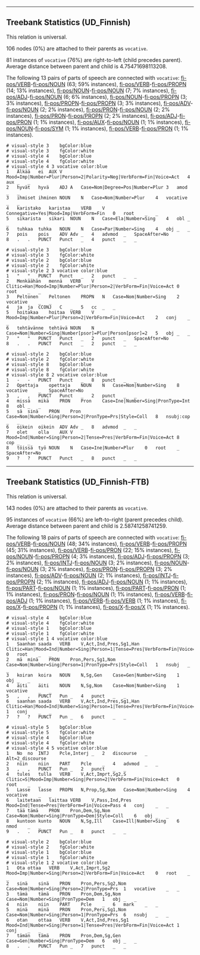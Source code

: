

--------------------------------------------------------------------------------

## Treebank Statistics (UD_Finnish)

This relation is universal.

106 nodes (0%) are attached to their parents as `vocative`.

81 instances of `vocative` (76%) are right-to-left (child precedes parent).
Average distance between parent and child is 4.75471698113208.

The following 13 pairs of parts of speech are connected with `vocative`: [fi-pos/VERB]()-[fi-pos/NOUN]() (63; 59% instances), [fi-pos/VERB]()-[fi-pos/PROPN]() (14; 13% instances), [fi-pos/NOUN]()-[fi-pos/NOUN]() (7; 7% instances), [fi-pos/ADJ]()-[fi-pos/NOUN]() (6; 6% instances), [fi-pos/NOUN]()-[fi-pos/PROPN]() (3; 3% instances), [fi-pos/PROPN]()-[fi-pos/PROPN]() (3; 3% instances), [fi-pos/ADV]()-[fi-pos/NOUN]() (2; 2% instances), [fi-pos/PRON]()-[fi-pos/NOUN]() (2; 2% instances), [fi-pos/PRON]()-[fi-pos/PROPN]() (2; 2% instances), [fi-pos/ADJ]()-[fi-pos/PRON]() (1; 1% instances), [fi-pos/AUX]()-[fi-pos/NOUN]() (1; 1% instances), [fi-pos/NOUN]()-[fi-pos/SYM]() (1; 1% instances), [fi-pos/VERB]()-[fi-pos/PRON]() (1; 1% instances).


~~~ conllu
# visual-style 3	bgColor:blue
# visual-style 3	fgColor:white
# visual-style 4	bgColor:blue
# visual-style 4	fgColor:white
# visual-style 4 3 vocative	color:blue
1	Älkää	ei	AUX	V	Mood=Imp|Number=Plur|Person=2|Polarity=Neg|VerbForm=Fin|Voice=Act	4	aux	_	_
2	hyvät	hyvä	ADJ	A	Case=Nom|Degree=Pos|Number=Plur	3	amod	_	_
3	ihmiset	ihminen	NOUN	N	Case=Nom|Number=Plur	4	vocative	_	_
4	karistako	karistaa	VERB	V	Connegative=Yes|Mood=Imp|VerbForm=Fin	0	root	_	_
5	sikarista	sikari	NOUN	N	Case=Ela|Number=Sing	4	obl	_	_
6	tuhkaa	tuhka	NOUN	N	Case=Par|Number=Sing	4	obj	_	_
7	pois	pois	ADV	Adv	_	4	advmod	_	SpaceAfter=No
8	.	.	PUNCT	Punct	_	4	punct	_	_

~~~


~~~ conllu
# visual-style 3	bgColor:blue
# visual-style 3	fgColor:white
# visual-style 2	bgColor:blue
# visual-style 2	fgColor:white
# visual-style 2 3 vocative	color:blue
1	"	"	PUNCT	Punct	_	2	punct	_	_
2	Menkäähän	mennä	VERB	V	Clitic=Han|Mood=Imp|Number=Plur|Person=2|VerbForm=Fin|Voice=Act	0	root	_	_
3	Peltonen	Peltonen	PROPN	N	Case=Nom|Number=Sing	2	vocative	_	_
4	ja	ja	CCONJ	C	_	5	cc	_	_
5	hoitakaa	hoitaa	VERB	V	Mood=Imp|Number=Plur|Person=2|VerbForm=Fin|Voice=Act	2	conj	_	_
6	tehtävänne	tehtävä	NOUN	N	Case=Nom|Number=Sing|Number[psor]=Plur|Person[psor]=2	5	obj	_	_
7	"	"	PUNCT	Punct	_	2	punct	_	SpaceAfter=No
8	.	.	PUNCT	Punct	_	2	punct	_	_

~~~


~~~ conllu
# visual-style 2	bgColor:blue
# visual-style 2	fgColor:white
# visual-style 8	bgColor:blue
# visual-style 8	fgColor:white
# visual-style 8 2 vocative	color:blue
1	-	-	PUNCT	Punct	_	8	punct	_	_
2	Opettaja	opettaja	NOUN	N	Case=Nom|Number=Sing	8	vocative	_	SpaceAfter=No
3	,	,	PUNCT	Punct	_	2	punct	_	_
4	missä	mikä	PRON	Pron	Case=Ine|Number=Sing|PronType=Int	8	obl	_	_
5	sä	sinä	PRON	Pron	Case=Nom|Number=Sing|Person=2|PronType=Prs|Style=Coll	8	nsubj:cop	_	_
6	oikein	oikein	ADV	Adv	_	8	advmod	_	_
7	olet	olla	AUX	V	Mood=Ind|Number=Sing|Person=2|Tense=Pres|VerbForm=Fin|Voice=Act	8	cop	_	_
8	töissä	työ	NOUN	N	Case=Ine|Number=Plur	0	root	_	SpaceAfter=No
9	?	?	PUNCT	Punct	_	8	punct	_	_

~~~




--------------------------------------------------------------------------------

## Treebank Statistics (UD_Finnish-FTB)

This relation is universal.

143 nodes (0%) are attached to their parents as `vocative`.

95 instances of `vocative` (66%) are left-to-right (parent precedes child).
Average distance between parent and child is 2.58741258741259.

The following 18 pairs of parts of speech are connected with `vocative`: [fi-pos/VERB]()-[fi-pos/NOUN]() (48; 34% instances), [fi-pos/VERB]()-[fi-pos/PROPN]() (45; 31% instances), [fi-pos/VERB]()-[fi-pos/PRON]() (22; 15% instances), [fi-pos/NOUN]()-[fi-pos/PROPN]() (4; 3% instances), [fi-pos/ADJ]()-[fi-pos/PROPN]() (3; 2% instances), [fi-pos/INTJ]()-[fi-pos/NOUN]() (3; 2% instances), [fi-pos/NOUN]()-[fi-pos/NOUN]() (3; 2% instances), [fi-pos/PRON]()-[fi-pos/PROPN]() (3; 2% instances), [fi-pos/ADV]()-[fi-pos/NOUN]() (2; 1% instances), [fi-pos/INTJ]()-[fi-pos/PROPN]() (2; 1% instances), [fi-pos/ADJ]()-[fi-pos/NOUN]() (1; 1% instances), [fi-pos/PART]()-[fi-pos/NOUN]() (1; 1% instances), [fi-pos/PART]()-[fi-pos/PRON]() (1; 1% instances), [fi-pos/PRON]()-[fi-pos/NOUN]() (1; 1% instances), [fi-pos/VERB]()-[fi-pos/ADJ]() (1; 1% instances), [fi-pos/VERB]()-[fi-pos/VERB]() (1; 1% instances), [fi-pos/X]()-[fi-pos/PROPN]() (1; 1% instances), [fi-pos/X]()-[fi-pos/X]() (1; 1% instances).


~~~ conllu
# visual-style 4	bgColor:blue
# visual-style 4	fgColor:white
# visual-style 1	bgColor:blue
# visual-style 1	fgColor:white
# visual-style 1 4 vocative	color:blue
1	Saanhan	saada	VERB	V,Act,Ind,Pres,Sg1,Han	Clitic=Han|Mood=Ind|Number=Sing|Person=1|Tense=Pres|VerbForm=Fin|Voice=Act	0	root	_	_
2	mä	minä	PRON	Pron,Pers,Sg1,Nom	Case=Nom|Number=Sing|Person=1|PronType=Prs|Style=Coll	1	nsubj	_	_
3	koiran	koira	NOUN	N,Sg,Gen	Case=Gen|Number=Sing	1	obj	_	_
4	äiti	äiti	NOUN	N,Sg,Nom	Case=Nom|Number=Sing	1	vocative	_	_
5	,	,	PUNCT	Pun	_	4	punct	_	_
6	saanhan	saada	VERB	V,Act,Ind,Pres,Sg1,Han	Clitic=Han|Mood=Ind|Number=Sing|Person=1|Tense=Pres|VerbForm=Fin|Voice=Act	1	conj	_	_
7	?	?	PUNCT	Pun	_	6	punct	_	_

~~~


~~~ conllu
# visual-style 5	bgColor:blue
# visual-style 5	fgColor:white
# visual-style 4	bgColor:blue
# visual-style 4	fgColor:white
# visual-style 4 5 vocative	color:blue
1	No	no	INTJ	Pcle,Interj	_	2	discourse	_	Alt=2_discourse
2	niin	niin	PART	Pcle	_	4	advmod	_	_
3	,	,	PUNCT	Pun	_	2	punct	_	_
4	tules	tulla	VERB	V,Act,Imprt,Sg2,S	Clitic=S|Mood=Imp|Number=Sing|Person=2|VerbForm=Fin|Voice=Act	0	root	_	_
5	Lasse	lasse	PROPN	N,Prop,Sg,Nom	Case=Nom|Number=Sing	4	vocative	_	_
6	laitetaan	laittaa	VERB	V,Pass,Ind,Pres	Mood=Ind|Tense=Pres|VerbForm=Fin|Voice=Pass	4	conj	_	_
7	tää	tämä	PRON	Pron,Dem,Sg,Nom	Case=Nom|Number=Sing|PronType=Dem|Style=Coll	6	obj	_	_
8	kuntoon	kunto	NOUN	N,Sg,Ill	Case=Ill|Number=Sing	6	nmod	_	_
9	.	.	PUNCT	Pun	_	8	punct	_	_

~~~


~~~ conllu
# visual-style 2	bgColor:blue
# visual-style 2	fgColor:white
# visual-style 1	bgColor:blue
# visual-style 1	fgColor:white
# visual-style 1 2 vocative	color:blue
1	Ota	ottaa	VERB	V,Act,Imprt,Sg2	Mood=Imp|Number=Sing|Person=2|VerbForm=Fin|Voice=Act	0	root	_	_
2	sinä	sinä	PRON	Pron,Pers,Sg2,Nom	Case=Nom|Number=Sing|Person=2|PronType=Prs	1	vocative	_	_
3	tämä	tämä	PRON	Pron,Dem,Sg,Nom	Case=Nom|Number=Sing|PronType=Dem	1	obj	_	_
4	niin	niin	PART	Pcle	_	6	mark	_	_
5	minä	minä	PRON	Pron,Pers,Sg1,Nom	Case=Nom|Number=Sing|Person=1|PronType=Prs	6	nsubj	_	_
6	otan	ottaa	VERB	V,Act,Ind,Pres,Sg1	Mood=Ind|Number=Sing|Person=1|Tense=Pres|VerbForm=Fin|Voice=Act	1	conj	_	_
7	tämän	tämä	PRON	Pron,Dem,Sg,Gen	Case=Gen|Number=Sing|PronType=Dem	6	obj	_	_
8	.	.	PUNCT	Pun	_	7	punct	_	_

~~~


